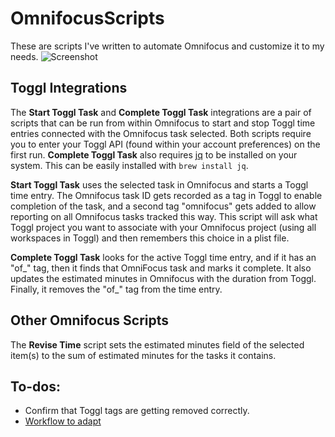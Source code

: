 # OmnifocusScripts
These are scripts I've written to automate Omnifocus and customize it to my needs.
![Screenshot](https://user-images.githubusercontent.com/3252725/27114790-b6f756fe-508b-11e7-85d4-b0bdf38c61b7.png)

## Toggl Integrations
The **Start Toggl Task** and **Complete Toggl Task** integrations are a pair of scripts that can be run from within Omnifocus to start and stop Toggl time entries connected with the Omnifocus task selected. Both scripts require you to enter your Toggl API (found within your account preferences) on the first run. **Complete Toggl Task** also requires [jq](https://stedolan.github.io/jq/) to be installed on your system. This can be easily installed with `brew install jq`. 

**Start Toggl Task** uses the selected task in Omnifocus and starts a Toggl time entry. The Omnifocus task ID gets recorded as a tag in Toggl to enable completion of the task, and a second tag "omnifocus" gets added to allow reporting on all Omnifocus tasks tracked this way. This script will ask what Toggl project you want to associate with your Omnifocus project (using all workspaces in Toggl) and then remembers this choice in a plist file.

**Complete Toggl Task** looks for the active Toggl time entry, and if it has an "of_" tag, then it finds that OmniFocus task and marks it complete. It also updates the estimated minutes in Omnifocus with the duration from Toggl. Finally, it removes the "of_" tag from the time entry.

## Other Omnifocus Scripts
The **Revise Time** script sets the estimated minutes field of the selected item(s) to the sum of estimated minutes for the tasks it contains.

## To-dos:
- Confirm that Toggl tags are getting removed correctly.
- [Workflow to adapt](https://www.macstories.net/ios/workflow-update-brings-ability-to-interact-with-any-web-api/)
